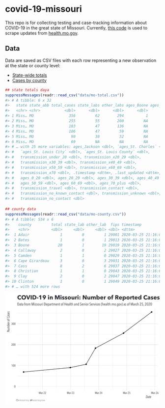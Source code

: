 
<!-- README.md is generated from README.Rmd. Please edit that file -->

# covid-19-missouri

<!-- badges: start -->

<!-- badges: end -->

This repo is for collecting testing and case-tracking information about
COVID-19 in the great state of Missouri. Currently, [this
code](R/scrape.R) is used to scrape updates from
[health.mo.gov](https://health.mo.gov).

## Data

Data are saved as CSV files with each row representing a new observation
at the state or county level:

  - [State-wide totals](data/mo-total.csv)
  - [Cases by county](data/mo-county.csv)

<!-- end list -->

``` r
## state totals daya
suppressMessages(readr::read_csv("data/mo-total.csv"))
#> # A tibble: 6 x 32
#>   state state_abb total_cases state_labs other_labs ages_Boone ages_Greene
#>   <chr> <chr>           <dbl>      <dbl>      <dbl>      <dbl>       <dbl>
#> 1 Miss… MO                356         62        294          1           3
#> 2 Miss… MO                255         55        200         NA          NA
#> 3 Miss… MO                183         47        136         NA          NA
#> 4 Miss… MO                106         47         59         NA          NA
#> 5 Miss… MO                 90         38         52         NA          NA
#> 6 Miss… MO                 69         NA         NA         NA          NA
#> # … with 25 more variables: ages_Jackson <dbl>, `ages_St. Charles` <dbl>,
#> #   `ages_St. Louis City` <dbl>, `ages_St. Louis County` <dbl>,
#> #   transmission_under_20 <dbl>, transmission_x20_29 <dbl>,
#> #   transmission_x30_39 <dbl>, transmission_x40_49 <dbl>,
#> #   transmission_x50_59 <dbl>, transmission_x60_69 <dbl>,
#> #   transmission_x70 <dbl>, .timestamp <dttm>, .last_updated <dttm>,
#> #   ages_0_20 <dbl>, ages_20_29 <dbl>, ages_30_39 <dbl>, ages_40_49 <dbl>,
#> #   ages_50_59 <dbl>, ages_60_69 <dbl>, ages_70_plus <dbl>,
#> #   transmission_travel <dbl>, transmission_contact <dbl>,
#> #   transmission_no_known_contact <dbl>, transmission_unknown <dbl>,
#> #   transmission_no_contact <dbl>

## county data
suppressMessages(readr::read_csv("data/mo-county.csv"))
#> # A tibble: 534 x 6
#>    county         total state_lab other_lab  fips timestamp          
#>    <chr>          <dbl>     <dbl>     <dbl> <dbl> <dttm>             
#>  1 Adair              1         0         1 29001 2020-03-25 21:16:01
#>  2 Bates              1         0         1 29013 2020-03-25 21:16:01
#>  3 Boone             20         1        19 29019 2020-03-25 21:16:01
#>  4 Callaway           2         0         2 29027 2020-03-25 21:16:01
#>  5 Camden             1         1         0 29029 2020-03-25 21:16:01
#>  6 Cape Girardeau     3         0         3 29031 2020-03-25 21:16:01
#>  7 Cass               8         2         6 29037 2020-03-25 21:16:01
#>  8 Christian          1         1         0 29043 2020-03-25 21:16:01
#>  9 Clay               2         0         2 29047 2020-03-25 21:16:01
#> 10 Clinton            1         0         1 29049 2020-03-25 21:16:01
#> # … with 524 more rows
```

![](img/timeseries.png)
